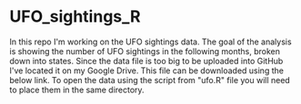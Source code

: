 # UFO_sightings_R

In this repo I'm working on the UFO sightings data. The goal of the analysis is showing the number of UFO sightings in the following months, broken down into states. Since the data file is too big to be uploaded into GitHub I've located it on my Google Drive. This file can be downloaded using the below link. To open the data using the script from "ufo.R" file you will need to place them in the same directory. 
